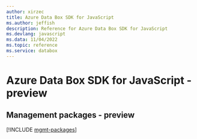 ```yaml
---
author: xirzec
title: Azure Data Box SDK for JavaScript
ms.author: jeffish
description: Reference for Azure Data Box SDK for JavaScript
ms.devlang: javascript
ms.data: 11/04/2022
ms.topic: reference
ms.service: databox
---
```

# Azure Data Box SDK for JavaScript - preview

## Management packages - preview
[!INCLUDE [mgmt-packages](data-box-mgmt-index.md)]